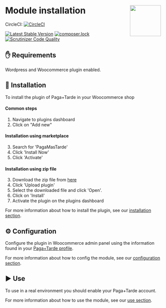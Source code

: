 # Module installation <img src="https://pagamastarde.com/img/icons/logo.svg" width="100" align="right">

CircleCI: [![CircleCI](https://circleci.com/gh/PagaMasTarde/WooCommerce/tree/master.svg?style=svg)](https://circleci.com/gh/PagaMasTarde/WooCommerce/tree/master)

[![Latest Stable Version](https://poser.pugx.org/pagamastarde/woocommerce/v/stable)](https://packagist.org/packages/pagamastarde/woocommerce)
[![composer.lock](https://poser.pugx.org/pagamastarde/woocommerce/composerlock)](https://packagist.org/packages/pagamastarde/woocommerce)
[![Scrutinizer Code Quality](https://scrutinizer-ci.com/g/PagaMasTarde/woocommerce/badges/quality-score.png?b=master)](https://scrutinizer-ci.com/g/PagaMasTarde/woocommerce/?branch=master)

## :hand: Requirements
Wordpress and Woocommerce plugin enabled.

## :floppy_disk: Installation
To install the plugin of Paga+Tarde in your Woocommerce shop

#### Common steps
1. Navigate to plugins dashboard
2. Click on "Add new"

#### Installation using marketplace
3. Search for 'PagaMasTarde'
4. Click 'Install Now'
5. Click 'Activate'

#### Installation using zip file
3. Download the zip file from [here](https://github.com/pagamastarde/woocommerce/releases/latest)
4. Click 'Upload plugin'
5. Select the downloaded file and click 'Open'.
6. Click on 'Install'
7. Activate the plugin on the plugins dashboard

For more information about how to install the plugin, see our [installation section](/Documentation/installation.md).

## :gear: Configuration
Configure the plugin in Woocommerce admin panel using the information found in your [Paga+Tarde profile](https://bo.pagamastarde.com/shop). 

For more information about how to config the module, see our [configuration section](/Documentation/configuration.md).

## :arrow_forward: Use
To use in a real environment you should enable your Paga+Tarde account.

For more information about how to use the module, see our [use section](/Documentation/use.md).
